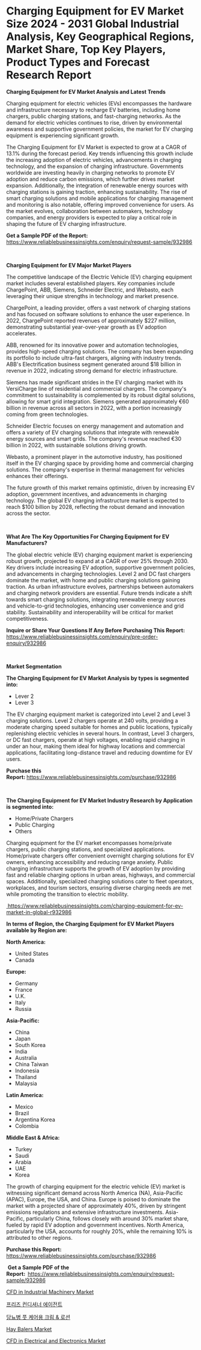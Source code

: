 <p><h1>Charging Equipment for EV Market Size 2024 - 2031 Global Industrial Analysis, Key Geographical Regions, Market Share, Top Key Players, Product Types and Forecast Research Report</h1></p><p><strong>Charging Equipment for EV Market Analysis and Latest Trends</strong></p>
<p><p>Charging equipment for electric vehicles (EVs) encompasses the hardware and infrastructure necessary to recharge EV batteries, including home chargers, public charging stations, and fast-charging networks. As the demand for electric vehicles continues to rise, driven by environmental awareness and supportive government policies, the market for EV charging equipment is experiencing significant growth. </p><p>The Charging Equipment for EV Market is expected to grow at a CAGR of 13.1% during the forecast period. Key trends influencing this growth include the increasing adoption of electric vehicles, advancements in charging technology, and the expansion of charging infrastructure. Governments worldwide are investing heavily in charging networks to promote EV adoption and reduce carbon emissions, which further drives market expansion. Additionally, the integration of renewable energy sources with charging stations is gaining traction, enhancing sustainability. The rise of smart charging solutions and mobile applications for charging management and monitoring is also notable, offering improved convenience for users. As the market evolves, collaboration between automakers, technology companies, and energy providers is expected to play a critical role in shaping the future of EV charging infrastructure.</p></p>
<p><strong>Get a Sample PDF of the Report:&nbsp;</strong> <a href="https://www.reliablebusinessinsights.com/enquiry/request-sample/932986">https://www.reliablebusinessinsights.com/enquiry/request-sample/932986</a></p>
<p>&nbsp;</p>
<p><strong>Charging Equipment for EV Major Market Players</strong></p>
<p><p>The competitive landscape of the Electric Vehicle (EV) charging equipment market includes several established players. Key companies include ChargePoint, ABB, Siemens, Schneider Electric, and Webasto, each leveraging their unique strengths in technology and market presence.</p><p>ChargePoint, a leading provider, offers a vast network of charging stations and has focused on software solutions to enhance the user experience. In 2022, ChargePoint reported revenues of approximately $227 million, demonstrating substantial year-over-year growth as EV adoption accelerates.</p><p>ABB, renowned for its innovative power and automation technologies, provides high-speed charging solutions. The company has been expanding its portfolio to include ultra-fast chargers, aligning with industry trends. ABB's Electrification business segment generated around $18 billion in revenue in 2022, indicating strong demand for electric infrastructure.</p><p>Siemens has made significant strides in the EV charging market with its VersiCharge line of residential and commercial chargers. The company's commitment to sustainability is complemented by its robust digital solutions, allowing for smart grid integration. Siemens generated approximately €60 billion in revenue across all sectors in 2022, with a portion increasingly coming from green technologies.</p><p>Schneider Electric focuses on energy management and automation and offers a variety of EV charging solutions that integrate with renewable energy sources and smart grids. The company's revenue reached €30 billion in 2022, with sustainable solutions driving growth.</p><p>Webasto, a prominent player in the automotive industry, has positioned itself in the EV charging space by providing home and commercial charging solutions. The company's expertise in thermal management for vehicles enhances their offerings.</p><p>The future growth of this market remains optimistic, driven by increasing EV adoption, government incentives, and advancements in charging technology. The global EV charging infrastructure market is expected to reach $100 billion by 2028, reflecting the robust demand and innovation across the sector.</p></p>
<p>&nbsp;</p>
<p><strong>What Are The Key Opportunities For Charging Equipment for EV Manufacturers?</strong></p>
<p><p>The global electric vehicle (EV) charging equipment market is experiencing robust growth, projected to expand at a CAGR of over 25% through 2030. Key drivers include increasing EV adoption, supportive government policies, and advancements in charging technologies. Level 2 and DC fast chargers dominate the market, with home and public charging solutions gaining traction. As urban infrastructure evolves, partnerships between automakers and charging network providers are essential. Future trends indicate a shift towards smart charging solutions, integrating renewable energy sources and vehicle-to-grid technologies, enhancing user convenience and grid stability. Sustainability and interoperability will be critical for market competitiveness.</p></p>
<p><strong>Inquire or Share Your Questions If Any Before Purchasing This Report:</strong> <a href="https://www.reliablebusinessinsights.com/enquiry/pre-order-enquiry/932986">https://www.reliablebusinessinsights.com/enquiry/pre-order-enquiry/932986</a></p>
<p>&nbsp;</p>
<p><strong>Market Segmentation</strong></p>
<p><strong>The Charging Equipment for EV Market Analysis by types is segmented into:</strong></p>
<p><ul><li>Lever 2</li><li>Lever 3</li></ul></p>
<p><p>The EV charging equipment market is categorized into Level 2 and Level 3 charging solutions. Level 2 chargers operate at 240 volts, providing a moderate charging speed suitable for homes and public locations, typically replenishing electric vehicles in several hours. In contrast, Level 3 chargers, or DC fast chargers, operate at high voltages, enabling rapid charging in under an hour, making them ideal for highway locations and commercial applications, facilitating long-distance travel and reducing downtime for EV users.</p></p>
<p><strong>Purchase this Report:&nbsp;</strong><a href="https://www.reliablebusinessinsights.com/purchase/932986">https://www.reliablebusinessinsights.com/purchase/932986</a></p>
<p>&nbsp;</p>
<p><strong>The Charging Equipment for EV Market Industry Research by Application is segmented into:</strong></p>
<p><ul><li>Home/Private Chargers</li><li>Public Charging</li><li>Others</li></ul></p>
<p><p>Charging equipment for the EV market encompasses home/private chargers, public charging stations, and specialized applications. Home/private chargers offer convenient overnight charging solutions for EV owners, enhancing accessibility and reducing range anxiety. Public charging infrastructure supports the growth of EV adoption by providing fast and reliable charging options in urban areas, highways, and commercial spaces. Additionally, specialized charging solutions cater to fleet operators, workplaces, and tourism sectors, ensuring diverse charging needs are met while promoting the transition to electric mobility.</p></p>
<p><a href="https://www.reliablebusinessinsights.com/charging-equipment-for-ev-market-in-global-r932986">&nbsp;https://www.reliablebusinessinsights.com/charging-equipment-for-ev-market-in-global-r932986</a></p>
<p><strong>In terms of Region, the Charging Equipment for EV Market Players available by Region are:</strong></p>
<p>
    <p> <strong> North America: </strong>
        <ul>
            <li>United States</li>
            <li>Canada</li>
        </ul>
        </p> 
    <p> <strong> Europe: </strong>
        <ul>
            <li>Germany</li>
            <li>France</li>
            <li>U.K.</li>
            <li>Italy</li>
            <li>Russia</li>
        </ul>
        </p> 
    <p> <strong> Asia-Pacific: </strong>
        <ul>
            <li>China</li>
            <li>Japan</li>
            <li>South Korea</li>
            <li>India</li>
            <li>Australia</li>
            <li>China Taiwan</li>
            <li>Indonesia</li>
            <li>Thailand</li>
            <li>Malaysia</li>
        </ul>
        </p> 
    <p> <strong> Latin America: </strong>
        <ul>
            <li>Mexico</li>
            <li>Brazil</li>
            <li>Argentina Korea</li>
            <li>Colombia</li>
        </ul>
        </p> 
    <p> <strong> Middle East & Africa: </strong>
        <ul>
            <li>Turkey</li>
            <li>Saudi</li>
            <li>Arabia</li>
            <li>UAE</li>
            <li>Korea</li>
        </ul>
    </p>
    </p>
<p><p>The growth of charging equipment for the electric vehicle (EV) market is witnessing significant demand across North America (NA), Asia-Pacific (APAC), Europe, the USA, and China. Europe is poised to dominate the market with a projected share of approximately 40%, driven by stringent emissions regulations and extensive infrastructure investments. Asia-Pacific, particularly China, follows closely with around 30% market share, fueled by rapid EV adoption and government incentives. North America, particularly the USA, accounts for roughly 20%, while the remaining 10% is attributed to other regions.</p></p>
<p><strong>Purchase this Report: </strong><a href="https://www.reliablebusinessinsights.com/purchase/932986">https://www.reliablebusinessinsights.com/purchase/932986</a></p>
<p>&nbsp;<strong>Get a Sample PDF of the Report:&nbsp;&nbsp;</strong><a href="https://www.reliablebusinessinsights.com/enquiry/request-sample/932986">https://www.reliablebusinessinsights.com/enquiry/request-sample/932986</a></p>
<p><strong></strong></p>
<p><p><a href="https://github.com/michaelhall412/Market-Research-Report-List-1/blob/main/cfd-in-industrial-machinery-market.md">CFD in Industrial Machinery Market</a></p><p><a href="https://medium.com/@anil.parihar/%EB%AF%B8%EB%9E%98%EB%A5%BC-%EA%B3%84%ED%9A%8D%ED%95%98%EB%8B%A4-%EA%B8%80%EB%A1%9C%EB%B2%8C-%EB%83%89%EB%8F%99-%EC%A1%B0%EC%A0%88%EC%A0%9C-%EC%8B%9C%EC%9E%A5%EC%9D%98-%EC%A2%85%ED%95%A9-%EB%B6%84%EC%84%9D-2024-2031-dbbb356fc991">프리즈 컨디셔너 에이전트</a></p><p><a href="https://medium.com/@anil.parihar/2024%EB%85%84%EC%97%90%EC%84%9C-2031%EB%85%84-%EC%82%AC%EC%9D%B4-%EB%8B%B9%EB%87%A8%ED%99%98%EC%9E%90-%EB%B0%9C-%EA%B4%80%EB%A6%AC%EC%9A%A9-%ED%81%AC%EB%A6%BC-%EB%B0%8F-%EB%A1%9C%EC%85%98-%EC%8B%9C%EC%9E%A5-%EC%A0%90%EC%9C%A0%EC%9C%A8%EA%B3%BC-%EA%B2%BD%EC%9F%81-%ED%99%98%EA%B2%BD%EC%97%90-%EB%8C%80%ED%95%9C-%ED%86%B5%EC%B0%B0%EB%A0%A5-513288bfb4e8">당뇨병 풋 케어용 크림 & 로션</a></p><p><a href="https://medium.com/@lamm8276/the-hay-balers-market-prioritizes-cost-control-and-efficiency-enhancement-9cfd036053be">Hay Balers Market</a></p><p><a href="https://github.com/aiko92han/Market-Research-Report-List-1/blob/main/cfd-in-electrical-and-electronics-market.md">CFD in Electrical and Electronics Market</a></p></p>